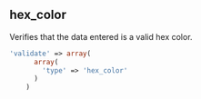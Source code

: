 ## hex_color

Verifies that the data entered is a valid hex color.

```php
'validate' => array(
      array(
        'type' => 'hex_color'
      )
    )
```
